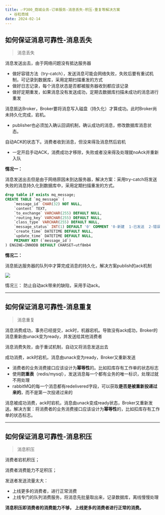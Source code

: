 ```yaml
---
title: ✅P300_商城业务-订单服务-消息丢失-积压-重复等解决方案
  - 谷粒商城
date: 2024-02-14
---
```


<!-- more -->

## 如何保证消息可靠性-消息丢失

> 消息丢失


消息发送出去，由于网络问题没有抵达服务器

- 做好容错方法（try-catch），发送消息可能会网络失败，失败后要有重试机制，可记录到数据库，采用定期扫描重发的方式
- 做好日志记录，每个消息状态是否都被服务器收到都应该记录
- 做好定期重发，如果消息没有发送成功，定期去数据库扫描未成功的消息进行重发

消息抵达Broker，Broker要将消息写入磁盘（持久化）才算成功。此时Broker尚未持久化完成，宕机。

- publisher也必须加入确认回调机制，确认成功的消息，修改数据库消息状态。

自动ACK的状态下。消费者收到消息，但没来得及消息然后宕机

- 一定开启手动ACK，消费成功才移除，失败或者没来得及处理就noAck并重新入队

**情况一：**

消息发送出去但是由于网络原因未到达服务器，解决方案：采用try-catch将发送失败的消息持久化到数据库中，采用定期扫描重发的方式。

```sql
drop table if exists mq_message;
CREATE TABLE `mq_message` (
	`message_id` CHAR(32) NOT NULL,
	`content` TEXT,
	`to_exchange` VARCHAR(255) DEFAULT NULL,
	`routing_key` VARCHAR(255) DEFAULT NULL,
	`class_type` VARCHAR(255) DEFAULT NULL,
	`message_status` INT(1) DEFAULT '0' COMMENT '0-新建  1-已发送  2-错误抵达  3-已抵达',
	`create_time` DATETIME DEFAULT NULL,
	`update_time` DATETIME DEFAULT NULL,
	PRIMARY KEY (`message_id`)
) ENGINE=INNODB DEFAULT CHARSET=utf8mb4
```

**情况二：**

消息抵达服务器的队列中才算完成消息的持久化，解决方案publish的ack机制

![](https://cfmall-hello.oss-cn-beijing.aliyuncs.com/img/202402/20a84e45c4db7c45.png#id=UA69O&originHeight=1247&originWidth=1693&originalType=binary&ratio=1&rotation=0&showTitle=false&status=done&style=none&title=)

情况三： 防止自动ack带来的缺陷，采用手动ack。

---

## 如何保证消息可靠性-消息重复

> 消息重复


消息消费成功，事务已经提交，ack时，机器宕机。导致没有ack成功，Broker的消息重新由unack变为ready，并发送给其他消费者

消息消费失败，由于重试机制，自动又将消息发送出去

成功消费，ack时宕机，消息由unack变为ready，Broker又重新发送

- 消费者的业务消费接口应该设计为**幂等性**的。比如扣库存有工作单的状态标志
- 使用**防重表**（redis/mysql），发送消息每一个都有业务的唯一标识，处理过就不用处理
- rabbitMQ的每一个消息都有redelivered字段，可以获取**是否是被重新投递过来的**，而不是第一次投递过来的

消息被成功消费，ack时宕机，消息由unack变成ready状态，Broker又重新发送。解决方案：将消费者的业务消费接口应该设计为**幂等性**的，比如扣库存有工作单的状态标志。

---

## 如何保证消息可靠性-消息积压

> 消息积压


消费者宕机积压；

消费者消费能力不足积压；

发送者发送流量太大：

- 上线更多的消费者，进行正常消费
- 上线专门的队列消费服务，将消息先批量取出来，记录数据库，离线慢慢处理

**消息积压即消费者的消费能力不够， 上线更多的消费者进行正常的消费。**
